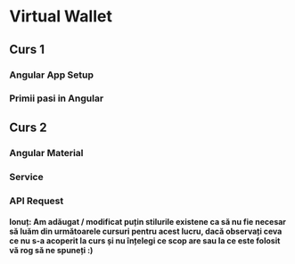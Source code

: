 # Virtual Wallet
## Curs 1
### Angular App Setup
### Primii pasi in Angular

## Curs 2
### Angular Material
### Service
### API Request
#### Ionuț: Am adăugat / modificat puțin stilurile existene ca să nu fie necesar să luăm din următoarele cursuri pentru acest lucru, dacă observați ceva ce nu s-a acoperit la curs și nu înțelegi ce scop are sau la ce este folosit vă rog să ne spuneți :)
